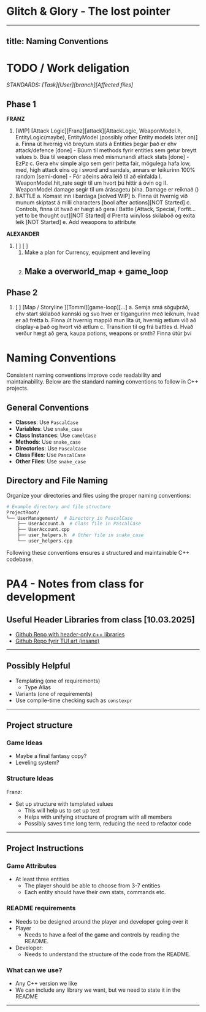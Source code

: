 # Glitch & Glory - The lost pointer




---
title: Naming Conventions
---
# TODO / Work deligation
*STANDARDS: [Task][User][branch][Affected files]*

## Phase 1
**FRANZ**
1. [WIP] [Attack Logic][Franz][attack][AttackLogic, WeaponModel.h, EntityLogic(maybe), EntityModel (possibly other Entity models later on)]
    a. Finna út hvernig við breytum stats á Entities þegar það er ehv attack/defence [done]
        - Búum til methods fyrir entities sem getur breytt values
    b. Búa til weapon class með mismunandi attack stats [done]
        - EzPz
    c. Gera ehv simple algo sem gerir þetta fair, mögulega hafa low, med, high attack eins og í sword and sandals, annars er leikurinn 100% random [semi-done]
        - Fór aðeins aðra leið til að einfalda 
            I.  WeaponModel.hit_rate segir til um hvort þú hittir á óvin og 
            II.  WeaponModel.damage segir til um árásagetu þína. Damage er reiknað () 
2. BATTLE 
    a. Komast inn í bardaga [solved WIP]
    b. Finna út hvernig við munum skiptast á milli characters [bool after actions][NOT Started]
    c.  Controls, finna út hvað er hægt að gera í Battle [Attack, Special, Forfit... yet to be thought out][NOT Started]
    d Prenta win/loss skilaboð og exita leik [NOT Started]
    e. Add weaopons to attribute
    

**ALEXANDER**

1. [ ] [ ]
    1. Make a plan for  Currency, equipment and leveling
    2. Make a overworld_map + game_loop
        -

## Phase 2

1. [ ] [Map / Storyline ][Tommi][game-loop][...]
 a. Semja smá söguþráð, ehv start skilaboð kannski og svo hver er tilgangurinn með leiknum, hvað er að frétta
 b. Finna út hvernig mappið mun líta út, hvernig ætlum við að display-a það og hvort við ætlum
 c. Transition til og frá battles
 d. Hvað verður hægt að gera, kaupa potions, weapons or smth? Finna útúr því


# Naming Conventions

Consistent naming conventions improve code readability and maintainability. Below are the standard naming conventions to follow in C++ projects.

## General Conventions

- **Classes**: Use `PascalCase`
- **Variables**: Use `snake_case`
- **Class Instances**: Use `camelCase`
- **Methods**: Use `snake_case`
- **Directories**: Use `PascalCase`
- **Class Files**: Use `PascalCase`
- **Other Files**: Use `snake_case`


## Directory and File Naming

Organize your directories and files using the proper naming conventions:

```sh
# Example directory and file structure
ProjectRoot/
└── UserManagement/  # Directory in PascalCase
    ├── UserAccount.h  # Class file in PascalCase
    ├── UserAccount.cpp
    ├── user_helpers.h  # Other file in snake_case
    └── user_helpers.cpp

```

Following these conventions ensures a structured and maintainable C++ codebase.




# PA4 - Notes from class for development

## Useful Header Libraries from class [10.03.2025]
- [Github Repo with header-only c++ libraries](https://github.com/p-ranav/awesome-hpp)
- [Github Repo fyrir TUI art (insane)](https://github.com/ArthurSonzogni/FTXUI)
_____________________________________

## Possibly Helpful
- Templating (one of requirements)
    - Type Alias
- Variants (one of requirements)
- Use compile-time checking such as `constexpr`
_____________________________________

## Project structure

### Game Ideas
- Maybe a final fantasy copy?
- Leveling system?

### Structure Ideas
Franz:
- Set up structure with templated values 
    - This will help us to set up test
    - Helps with unifying structure of program with all members
    - Possibly saves time long term, reducing the need to refactor code
_____________________________________

## Project Instructions

### Game Attributes
- At least three entities
    - The player should be able to choose from 3-7 entities
    - Each entity should have their own stats, commands etc.


### README requirements
- Needs to be designed around the player and developer going over it
- Player
    - Needs to have a feel of the game and controls by reading the README.
- Developer:
    - Needs to understand the structure of the code from the README.


### What can we use?
- Any C++ version we like
- We can include any library we want, but we need to state it in the README
_____________________________________

